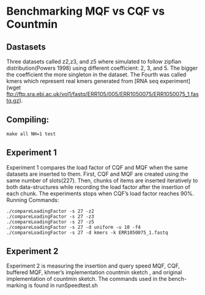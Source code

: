# Benchmarking MQF vs CQF vs Countmin
## Dastasets
Three datasets called z2,z3, and z5 where simulated to follow zipfian distribution(Powers 1998) using different coefficient: 2, 3, and 5. The bigger the coefficient the more singleton in the dataset. The Fourth was called kmers which represent real kmers generated from [RNA seq experiment](wget ftp://ftp.sra.ebi.ac.uk/vol1/fastq/ERR105/005/ERR1050075/ERR1050075_1.fastq.gz).
## Compiling:
```
make all NH=1 test
```
## Experiment 1
Experiment 1 compares the load factor of CQF and MQF when the same datasets are inserted to them. First, CQF and MQF are created using the same number of slots(227). Then, chunks of items are inserted iteratively to both data-structures while recording the load factor after the insertion of each chunk. The experiments stops when CQF’s load factor reaches 90%.
Running Commands:
```
./compareLoadingFactor -s 27 -z2
./compareLoadingFactor -s 27 -z3
./compareLoadingFactor -s 27 -z5
./compareLoadingFactor -s 27 -d uniform -u 10 -f4
./compareLoadingFactor -s 27 -d kmers -k ERR1050075_1.fastq
```

## Experiment 2
Experiment 2 is measuring the insertion and query speed  MQF, CQF, buffered MQF,  khmer’s implementation countmin sketch , and original implementation of countmin sketch.
The commands used in the bench-marking is found in runSpeedtest.sh
